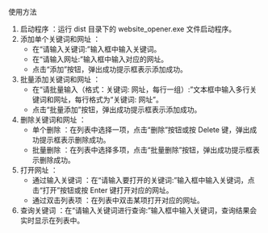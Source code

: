 使用方法
1. 启动程序 ：运行 dist 目录下的 website_opener.exe 文件启动程序。
2. 添加单个关键词和网址 ：
   - 在“请输入关键词:”输入框中输入关键词。
   - 在“请输入网址:”输入框中输入对应的网址。
   - 点击“添加”按钮，弹出成功提示框表示添加成功。
3. 批量添加关键词和网址 ：
   - 在“请批量输入（格式：关键词: 网址，每行一组）:”文本框中输入多行关键词和网址，每行格式为“关键词: 网址”。
   - 点击“批量添加”按钮，弹出成功提示框表示添加成功。
4. 删除关键词和网址 ：
   - 单个删除 ：在列表中选择一项，点击“删除”按钮或按 Delete 键，弹出成功提示框表示删除成功。
   - 批量删除 ：在列表中选择多项，点击“批量删除”按钮，弹出成功提示框表示删除成功。
5. 打开网址 ：
   - 通过输入关键词 ：在“请输入要打开的关键词:”输入框中输入关键词，点击“打开”按钮或按 Enter 键打开对应的网址。
   - 通过双击列表项 ：在列表中双击某项打开对应的网址。
6. 查询关键词 ：在“请输入关键词进行查询:”输入框中输入关键词，查询结果会实时显示在列表中。